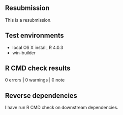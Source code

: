 ## Resubmission
This is a resubmission.

## Test environments
* local OS X install, R 4.0.3
* win-builder 

## R CMD check results

0 errors | 0 warnings | 0 note


## Reverse dependencies
 I have run R CMD check on downstream dependencies.
  


